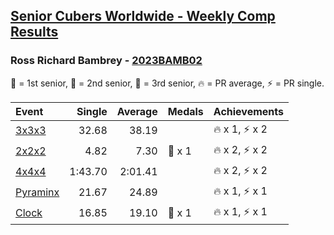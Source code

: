 <style>table {white-space: nowrap;}</style>
<link rel="stylesheet" type="text/css" href="/scw-comp/css/flags.css" />

## [Senior Cubers Worldwide - Weekly Comp Results](/scw-comp/results/)
### Ross Richard Bambrey - [2023BAMB02](https://www.worldcubeassociation.org/persons/2023BAMB02)

<span style="white-space: nowrap;">🥇 = 1st senior</span>, <span style="white-space: nowrap;">🥈 = 2nd senior</span>, <span style="white-space: nowrap;">🥉 = 3rd senior</span>, <span style="white-space: nowrap;">🔥 = PR average</span>, <span style="white-space: nowrap;">⚡ = PR single</span>.

| Event | Single | Average | Medals | Achievements|
| :-- | --: | --: | :-- | :-- |
| [3x3x3](333.md) | 32.68 | 38.19 |  | 🔥 x 1, ⚡ x 2 |
| [2x2x2](222.md) | 4.82 | 7.30 | 🥈 x 1 | 🔥 x 2, ⚡ x 2 |
| [4x4x4](444.md) | 1:43.70 | 2:01.41 |  | 🔥 x 2, ⚡ x 2 |
| [Pyraminx](pyram.md) | 21.67 | 24.89 |  | 🔥 x 1, ⚡ x 1 |
| [Clock](clock.md) | 16.85 | 19.10 | 🥉 x 1 | 🔥 x 1, ⚡ x 1 |

<!-- Global site tag (gtag.js) - Google Analytics -->
<script async src="https://www.googletagmanager.com/gtag/js?id=UA-86348435-3"></script>
<script>window.dataLayer = window.dataLayer || []; function gtag() {dataLayer.push(arguments);} gtag('js', new Date()); gtag('config', 'UA-86348435-3');</script>
